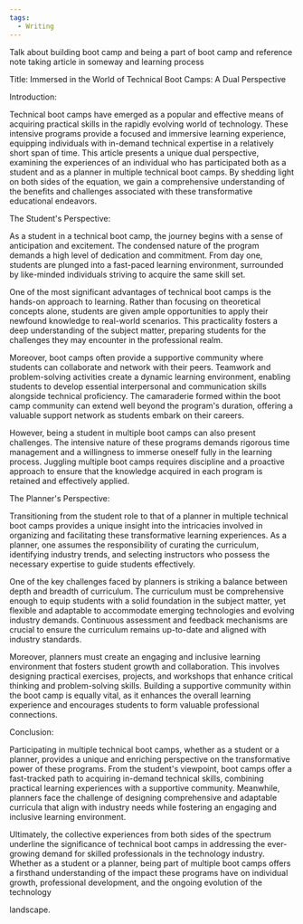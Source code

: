 ```yaml
---
tags:
  - Writing
---
```



Talk about building boot camp and being a part of boot camp and reference note taking article in someway and learning  process   


  

Title: Immersed in the World of Technical Boot Camps: A Dual Perspective

Introduction:

Technical boot camps have emerged as a popular and effective means of acquiring practical skills in the rapidly evolving world of technology. These intensive programs provide a focused and immersive learning experience, equipping individuals with in-demand technical expertise in a relatively short span of time. This article presents a unique dual perspective, examining the experiences of an individual who has participated both as a student and as a planner in multiple technical boot camps. By shedding light on both sides of the equation, we gain a comprehensive understanding of the benefits and challenges associated with these transformative educational endeavors.

The Student's Perspective:

As a student in a technical boot camp, the journey begins with a sense of anticipation and excitement. The condensed nature of the program demands a high level of dedication and commitment. From day one, students are plunged into a fast-paced learning environment, surrounded by like-minded individuals striving to acquire the same skill set.

One of the most significant advantages of technical boot camps is the hands-on approach to learning. Rather than focusing on theoretical concepts alone, students are given ample opportunities to apply their newfound knowledge to real-world scenarios. This practicality fosters a deep understanding of the subject matter, preparing students for the challenges they may encounter in the professional realm.

Moreover, boot camps often provide a supportive community where students can collaborate and network with their peers. Teamwork and problem-solving activities create a dynamic learning environment, enabling students to develop essential interpersonal and communication skills alongside technical proficiency. The camaraderie formed within the boot camp community can extend well beyond the program's duration, offering a valuable support network as students embark on their careers.

However, being a student in multiple boot camps can also present challenges. The intensive nature of these programs demands rigorous time management and a willingness to immerse oneself fully in the learning process. Juggling multiple boot camps requires discipline and a proactive approach to ensure that the knowledge acquired in each program is retained and effectively applied.

The Planner's Perspective:

Transitioning from the student role to that of a planner in multiple technical boot camps provides a unique insight into the intricacies involved in organizing and facilitating these transformative learning experiences. As a planner, one assumes the responsibility of curating the curriculum, identifying industry trends, and selecting instructors who possess the necessary expertise to guide students effectively.

One of the key challenges faced by planners is striking a balance between depth and breadth of curriculum. The curriculum must be comprehensive enough to equip students with a solid foundation in the subject matter, yet flexible and adaptable to accommodate emerging technologies and evolving industry demands. Continuous assessment and feedback mechanisms are crucial to ensure the curriculum remains up-to-date and aligned with industry standards.

Moreover, planners must create an engaging and inclusive learning environment that fosters student growth and collaboration. This involves designing practical exercises, projects, and workshops that enhance critical thinking and problem-solving skills. Building a supportive community within the boot camp is equally vital, as it enhances the overall learning experience and encourages students to form valuable professional connections.

Conclusion:

Participating in multiple technical boot camps, whether as a student or a planner, provides a unique and enriching perspective on the transformative power of these programs. From the student's viewpoint, boot camps offer a fast-tracked path to acquiring in-demand technical skills, combining practical learning experiences with a supportive community. Meanwhile, planners face the challenge of designing comprehensive and adaptable curricula that align with industry needs while fostering an engaging and inclusive learning environment.

Ultimately, the collective experiences from both sides of the spectrum underline the significance of technical boot camps in addressing the ever-growing demand for skilled professionals in the technology industry. Whether as a student or a planner, being part of multiple boot camps offers a firsthand understanding of the impact these programs have on individual growth, professional development, and the ongoing evolution of the technology

 landscape.

